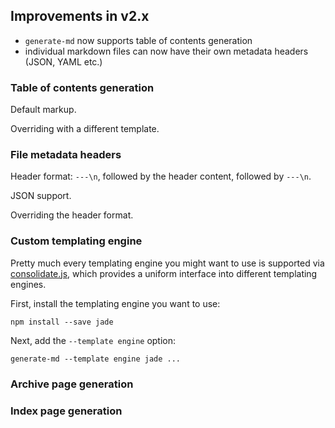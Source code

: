 
## Improvements in v2.x

- `generate-md` now supports table of contents generation
- individual markdown files can now have their own metadata headers (JSON, YAML etc.)

### Table of contents generation

Default markup.

Overriding with a different template.

### File metadata headers

Header format: `---\n`, followed by the header content, followed by `---\n`.

JSON support.

Overriding the header format.

### Custom templating engine

Pretty much every templating engine you might want to use is supported via [consolidate.js](https://github.com/visionmedia/consolidate.js), which provides a uniform interface into different templating engines.

First, install the templating engine you want to use:

    npm install --save jade

Next, add the `--template engine` option:

    generate-md --template engine jade ...

### Archive page generation

### Index page generation

